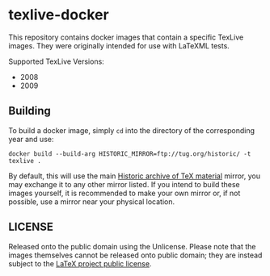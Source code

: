 # texlive-docker

This repository contains docker images that contain a specific TexLive images.
They were originally intended for use with LaTeXML tests. 

Supported TexLive Versions:

- 2008
- 2009

## Building

To build a docker image, simply `cd` into the directory of the corresponding year and use:

```
docker build --build-arg HISTORIC_MIRROR=ftp://tug.org/historic/ -t texlive .
```

By default, this will use the main [Historic archive of TeX material](https://tug.org/historic/) mirror, you may exchange it to any other mirror listed. 
If you intend to build these images yourself, it is recommended to make your own mirror or, if not possible, use a mirror near your physical location. 

## LICENSE

Released onto the public domain using the Unlicense. 
Please note that the images themselves cannot be released onto public domain; they are instead subject to the [LaTeX project public license](https://www.latex-project.org/lppl/).